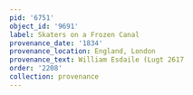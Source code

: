 ```yaml
---
pid: '6751'
object_id: '9691'
label: Skaters on a Frozen Canal
provenance_date: '1834'
provenance_location: England, London
provenance_text: William Esdaile (Lugt 2617
order: '2208'
collection: provenance
---
```

